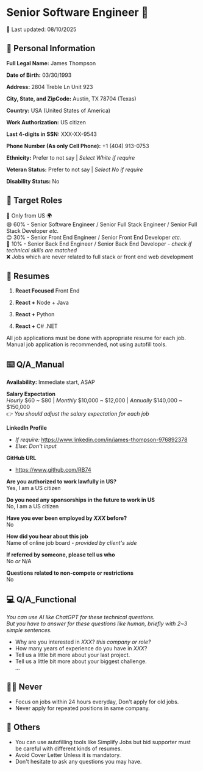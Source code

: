 # Senior Software Engineer 📃
📅 Last updated: 08/10/2025

## 👤 Personal Information

**Full Legal Name:** James Thompson

**Date of Birth:** 03/30/1993

**Address:** 2804 Treble Ln Unit 923

**City, State, and ZipCode:** Austin, TX 78704 (Texas)

**Country:** USA (United States of America)

**Work Authorization:** US citizen

**Last 4-digits in SSN:** XXX-XX-9543

**Phone Number (As only Cell Phone):** +1 (404) 913-0753

**Ethnicity:** Prefer to not say | *Select White if require*

**Veteran Status:** Prefer to not say | *Select No if require*

**Disability Status:** No

## 🎯 Target Roles

🫵 Only from US 🌍\
😄 60% - Senior Software Engineer / Senior Full Stack Engineer / Senior Full Stack Developer *etc.*\
😊 30% - Senior Front End Engineer / Senior Front End Developer *etc.*\
🙂 10% - Senior Back End Engineer / Senior Back End Developer - *check if technical skills are matched*\
❌ Jobs which are never related to full stack or front end web development

## 📰 Resumes

1. **React Focused** Front End

2. **React +** Node + Java

3. **React +** Python

4. **React +** C# .NET

All job applications must be done with appropriate resume for each job.\
Manual job application is recommended, not using autofill tools.

## ⌨️ Q/A_Manual

**Availability:** Immediate start, ASAP

**Salary Expectation**\
*Hourly* $60 ~ $80 | 
*Monthly* $10,000 ~ $12,000 | 
*Annually* $140,000 ~ $150,000\
👉 *You should adjust the salary expectation for each job*

**LinkedIn Profile**
- *If require:* https://www.linkedin.com/in/james-thompson-976892378
- *Else: Don't input*

**GitHub URL**
- https://www.github.com/RB74

**Are you authorized to work lawfully in US?**\
Yes, I am a US citizen

**Do you need any sponsorships  in the future to work in US**\
No, I am a US citizen

**Have you ever been employed by *XXX* before?**\
No

**How did you hear about this job**\
Name of online job board - *provided by client's side*

**If referred by someone, please tell us who**\
No *or* N/A

**Questions related to non-compete or restrictions**\
No

## 💻 Q/A_Functional
*You can use AI like ChatGPT for these technical questions.*\
*But you have to answer for these questions like human, briefly with 2~3 simple sentences.*
- Why are you interested in *XXX*? *this company or role?*
- How many years of experience do you have in *XXX*?
- Tell us a little bit more about your last project.
- Tell us a little bit more about your biggest challenge.\
*...*

## 🙅‍♂️ Never
- Focus on jobs within 24 hours everyday, Don't apply for old jobs.
- Never apply for repeated positions in same company.

## 💭 Others
- You can use autofilling tools like Simplify Jobs but bid supporter must be careful with different kinds of resumes.
- Avoid Cover Letter Unless it is mandatory.
- Don't hesitate to ask any questions you may have.